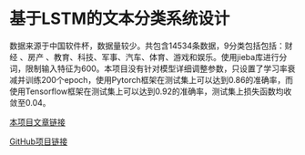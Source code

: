 # 基于LSTM的文本分类系统设计

数据来源于中国软件杯，数据量较少。共包含14534条数据，9分类包括包括：财经 、房产 、教育、科技、军事、汽车、体育、游戏和娱乐。使用jieba库进行分词，限制输入特征为600。本项目没有针对模型详细调整参数，只设置了学习率衰减并训练200个epoch，使用Pytorch框架在测试集上可以达到0.86的准确率，而使用Tensorflow框架在测试集上可以达到0.92的准确率，测试集上损失函数均收敛至0.04。

[本项目文章链接](https://yxcai.top/index.php/2023/01/29/%e5%9f%ba%e4%ba%8elstm%e7%9a%84%e6%96%87%e6%9c%ac%e5%88%86%e7%b1%bb%e7%b3%bb%e7%bb%9f%e8%ae%be%e8%ae%a1/)

[GitHub项目链接](https://github.com/hhhhpaaa/Text_classification)
